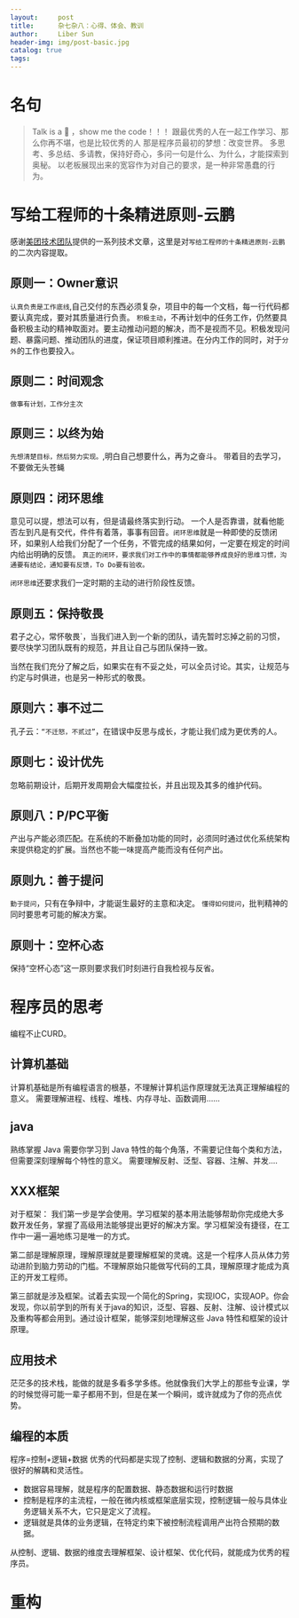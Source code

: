 ```yaml
---
layout:     post
title:      杂七杂八：心得、体会、教训
author:     Liber Sun
header-img: img/post-basic.jpg
catalog: true
tags:
---
```


# 名句

>Talk is a 💩 ，show me the code！！！
>跟最优秀的人在一起工作学习、那么你再不堪，也是比较优秀的人
>那是程序员最初的梦想：改变世界。
>多思考、多总结、多请教，保持好奇心，多问一句是什么、为什么，才能探索到奥秘。
>以老板展现出来的宽容作为对自己的要求，是一种非常愚蠢的行为。

# 写给工程师的十条精进原则-云鹏

感谢[美团技术团队](https://tech.meituan.com/)提供的一系列技术文章，这里是对`写给工程师的十条精进原则-云鹏`的二次内容提取。

## 原则一：Owner意识

`认真负责是工作底线`,自己交付的东西必须复杂，项目中的每一个文档，每一行代码都要认真完成，要对其质量进行负责。
`积极主动`，不再计划中的任务工作，仍然要具备积极主动的精神取面对。要主动推动问题的解决，而不是视而不见。积极发现问题、暴露问题、推动团队的进度，保证项目顺利推进。在分内工作的同时，对于`分外`的工作也要投入。

## 原则二：时间观念

`做事有计划，工作分主次`

## 原则三：以终为始

`先想清楚目标，然后努力实现。`,明白自己想要什么，再为之奋斗。
带着目的去学习，不要做无头苍蝇

## 原则四：闭环思维

意见可以提，想法可以有，但是请最终落实到行动。
一个人是否靠谱，就看他能否左到凡是有交代，件件有着落，事事有回音。`闭环思维`就是一种即使的反馈闭环，如果别人给我们分配了一个任务，不管完成的结果如何，一定要在规定的时间内给出明确的反馈。
`真正的闭环，要求我们对工作中的事情都能够养成良好的思维习惯，沟通要有结论，通知要有反馈，To Do要有验收。`

`闭环思维`还要求我们一定时期的主动的进行阶段性反馈。

## 原则五：保持敬畏

君子之心，常怀敬畏`，当我们进入到一个新的团队，请先暂时忘掉之前的习惯，要尽快学习团队既有的规范，并且让自己与团队保持一致。

当然在我们充分了解之后，如果实在有不妥之处，可以全员讨论。其实，让规范与约定与时俱进，也是另一种形式的敬畏。

## 原则六：事不过二

孔子云：`“不迁怒，不贰过”`，在错误中反思与成长，才能让我们成为更优秀的人。

## 原则七：设计优先

忽略前期设计，后期开发周期会大幅度拉长，并且出现及其多的维护代码。

## 原则八：P/PC平衡

产出与产能必须匹配。在系统的不断叠加功能的同时，必须同时通过优化系统架构来提供稳定的扩展。当然也不能一味提高产能而没有任何产出。

## 原则九：善于提问

`勤于提问`，只有在争辩中，才能诞生最好的主意和决定。
`懂得如何提问`，批判精神的同时要思考可能的解决方案。

## 原则十：空杯心态

保持“空杯心态”这一原则要求我们时刻进行自我检视与反省。

# 程序员的思考

编程不止CURD。

## 计算机基础

计算机基础是所有编程语言的根基，不理解计算机运作原理就无法真正理解编程的意义。
需要理解进程、线程、堆栈、内存寻址、函数调用……

## java

熟练掌握 Java 需要你学习到 Java 特性的每个角落，不需要记住每个类和方法，但需要深刻理解每个特性的意义。
需要理解反射、泛型、容器、注解、并发....

## XXX框架

对于框架：
我们第一步是学会使用。学习框架的基本用法能够帮助你完成绝大多数开发任务，掌握了高级用法能够提出更好的解决方案。学习框架没有捷径，在工作中一遍一遍地练习是唯一的方式。

第二部是理解原理，理解原理就是要理解框架的灵魂。这是一个程序人员从体力劳动进阶到脑力劳动的门槛。不理解原始只能做写代码的工具，理解原理才能成为真正的开发工程师。

第三部就是涉及框架。试着去实现一个简化的Spring，实现IOC，实现AOP。你会发现，你以前学到的所有关于java的知识，泛型、容器、反射、注解、设计模式以及重构等都会用到。通过设计框架，能够深刻地理解这些 Java 特性和框架的设计原理。

## 应用技术

茫茫多的技术栈，能做的就是多看多学多练。他就像我们大学上的那些专业课，学的时候觉得可能一辈子都用不到，但是在某一个瞬间，或许就成为了你的亮点优势。

## 编程的本质

程序=控制+逻辑+数据 优秀的代码都是实现了控制、逻辑和数据的分离，实现了很好的解耦和灵活性。

- 数据容易理解，就是程序的配置数据、静态数据和运行时数据
- 控制是程序的主流程，一般在微内核或框架底层实现，控制逻辑一般与具体业务逻辑关系不大，它只是定义了流程。
- 逻辑就是具体的业务逻辑，在特定约束下被控制流程调用产出符合预期的数据。

从控制、逻辑、数据的维度去理解框架、设计框架、优化代码，就能成为优秀的程序员。

# 重构